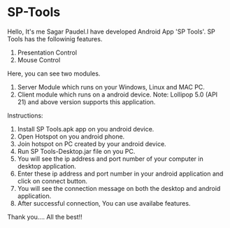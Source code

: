 # SP-Tools

Hello, It's me Sagar Paudel.I have developed Android App 'SP Tools'.
SP Tools has the followinig features.

1) Presentation Control
2) Mouse Control

Here, you can see two modules.
1) Server Module which runs on your Windows, Linux and MAC PC.
2) Client module which runs on a android device. 
Note: Lollipop 5.0 (API 21) and above version supports this application.

Instructions:
1) Install SP Tools.apk app on you android device.
2) Open Hotspot on you android phone. 
3) Join hotspot on PC created by your android device.
4) Run SP Tools-Desktop.jar file on you PC.
5) You will see the ip address and port number of your computer in desktop application.
6) Enter these ip address and port number in your android application and click on connect button.
7) You will see the connection message on both the desktop and android application.
8) After successful connection, You can use availabe features.

Thank you....
All the best!!

